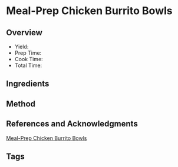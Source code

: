 # Meal-Prep Chicken Burrito Bowls

## Overview

- Yield:
- Prep Time:
- Cook Time:
- Total Time:

## Ingredients


## Method



## References and Acknowledgments

[Meal-Prep Chicken Burrito Bowls](https://tasty.co/recipe/weekday-meal-prep-chicken-burrito-bowls)

## Tags


